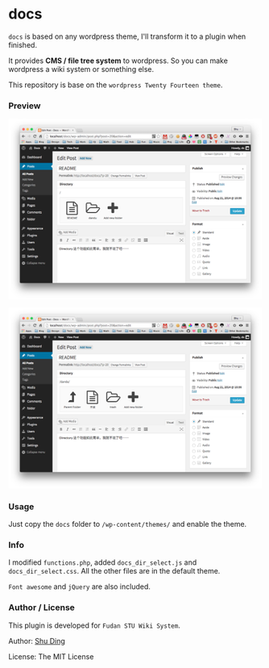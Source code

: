 # docs

`docs` is based on any wordpress theme, I'll transform it to a plugin when finished.

It provides **CMS / file tree system** to wordpress. So you can make wordpress a wiki system or something else.

This repository is base on the `wordpress Twenty Fourteen theme`.

### Preview

![1](demo-1.png)

![2](demo-2.png)

### Usage

Just copy the `docs` folder to `/wp-content/themes/` and enable the theme.

### Info

I modified `functions.php`, added `docs_dir_select.js` and `docs_dir_select.css`. All the other files are in the default theme.

`Font awesome` and `jQuery` are also included.

### Author / License

This plugin is developed for `Fudan STU Wiki System`.

Author: [Shu Ding](https://github.com/quietshu)

License: The MIT License

